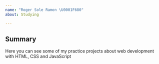 ```yaml
---
name: "Roger Sole Ramon \U0001F680"
about: Studying

---
```


## Summary
Here you can see some of my practice projects about web development with HTML, CSS and JavaScript

